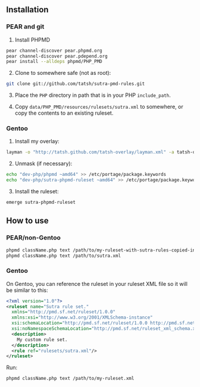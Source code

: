 ## Installation

### PEAR and git

1. Install PHPMD

```bash
pear channel-discover pear.phpmd.org
pear channel-discover pear.pdepend.org
pear install --alldeps phpmd/PHP_PMD
```

2. Clone to somewhere safe (not as root):

```bash
git clone git://github.com/tatsh/sutra-pmd-rules.git
```

3. Place the ```PHP``` directory in path that is in your PHP ```include_path```.

4. Copy ```data/PHP_PMD/resources/rulesets/sutra.xml``` to somewhere, or copy the contents to an existing ruleset.

### Gentoo

1. Install my overlay:

```bash
layman -o "http://tatsh.github.com/tatsh-overlay/layman.xml" -a tatsh-overlay
```

2. Unmask (if necessary):

```bash
echo "dev-php/phpmd ~amd64" >> /etc/portage/package.keywords
echo "dev-php/sutra-phpmd-ruleset ~amd64" >> /etc/portage/package.keywords
```

3. Install the ruleset:

```bash
emerge sutra-phpmd-ruleset
```

## How to use

### PEAR/non-Gentoo

```bash
phpmd className.php text /path/to/my-ruleset-with-sutra-rules-copied-in.xml
phpmd className.php text /path/to/sutra.xml
```

### Gentoo

On Gentoo, you can reference the ruleset in your ruleset XML file so it will be similar to this:

```xml
<?xml version="1.0"?>
<ruleset name="Sutra rule set."
  xmlns="http://pmd.sf.net/ruleset/1.0.0"
  xmlns:xsi="http://www.w3.org/2001/XMLSchema-instance"
  xsi:schemaLocation="http://pmd.sf.net/ruleset/1.0.0 http://pmd.sf.net/ruleset_xml_schema.xsd"
  xsi:noNamespaceSchemaLocation="http://pmd.sf.net/ruleset_xml_schema.xsd">
  <description>
    My custom rule set.
  </description>
  <rule ref="rulesets/sutra.xml"/>
</ruleset>
```

Run:

```bash
phpmd className.php text /path/to/my-ruleset.xml
```
